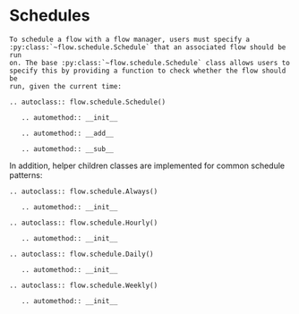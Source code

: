 # Schedules

```{eval-rst}
To schedule a flow with a flow manager, users must specify a
:py:class:`~flow.schedule.Schedule` that an associated flow should be run
on. The base :py:class:`~flow.schedule.Schedule` class allows users to
specify this by providing a function to check whether the flow should be
run, given the current time:

.. autoclass:: flow.schedule.Schedule()

   .. automethod:: __init__

   .. automethod:: __add__

   .. automethod:: __sub__
```

In addition, helper children classes are implemented for common schedule
patterns:

```{eval-rst}
.. autoclass:: flow.schedule.Always()

   .. automethod:: __init__

.. autoclass:: flow.schedule.Hourly()

   .. automethod:: __init__

.. autoclass:: flow.schedule.Daily()

   .. automethod:: __init__

.. autoclass:: flow.schedule.Weekly()

   .. automethod:: __init__
```